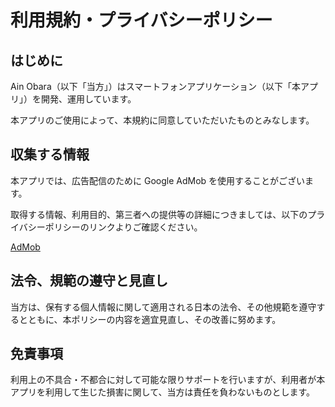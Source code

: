 # 利用規約・プライバシーポリシー

## はじめに

Ain Obara（以下「当方」）はスマートフォンアプリケーション（以下「本アプリ」）を開発、運用しています。

本アプリのご使用によって、本規約に同意していただいたものとみなします。

## 収集する情報

本アプリでは、広告配信のために Google AdMob を使用することがございます。

取得する情報、利用目的、第三者への提供等の詳細につきましては、以下のプライバシーポリシーのリンクよりご確認ください。

[AdMob](https://policies.google.com/technologies/ads?hl=ja)

## 法令、規範の遵守と見直し

当方は、保有する個人情報に関して適用される日本の法令、その他規範を遵守するとともに、本ポリシーの内容を適宜見直し、その改善に努めます。

## 免責事項

利用上の不具合・不都合に対して可能な限りサポートを行いますが、利用者が本アプリを利用して生じた損害に関して、当方は責任を負わないものとします。
